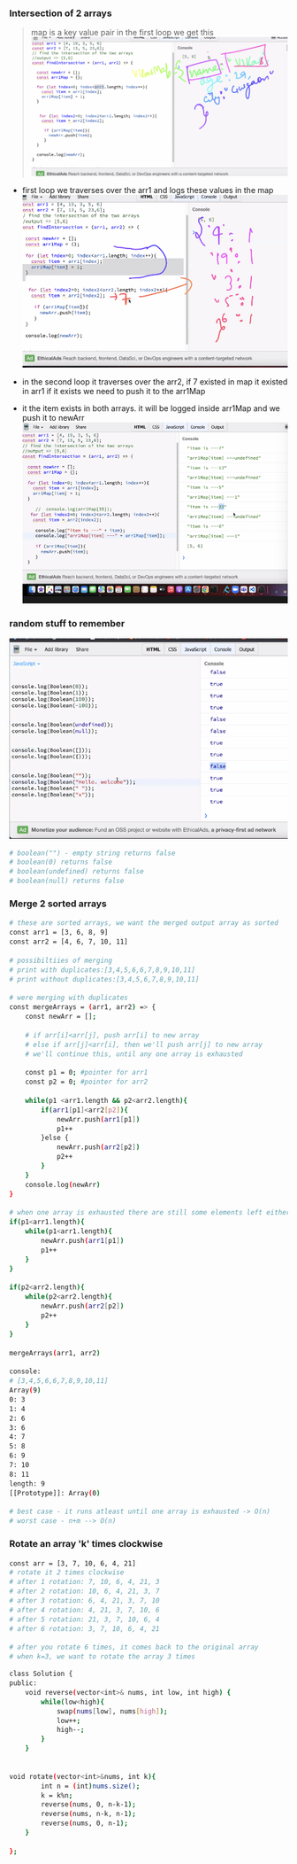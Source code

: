 ### Intersection of 2 arrays 
> map is a key value pair 
in the first loop we get this 
![](interr.PNG)

- first loop we traverses over the arr1 and logs these values in the map 
![](interr2.PNG)

- in the second loop it traverses over the arr2, if 7 existed in map it existed in arr1 
if it exists we need to push it to the arr1Map

- it the item exists in both arrays. it will be logged inside arr1Map and we push it to newArr 
![](inter3.PNG)

### random stuff to remember 
![](1s.PNG)
```bash
# boolean("") - empty string returns false 
# boolean(0) returns false 
# boolean(undefined) returns false 
# boolean(null) returns false 
```
### Merge 2 sorted arrays 
```bash
# these are sorted arrays, we want the merged output array as sorted
const arr1 = [3, 6, 8, 9]
const arr2 = [4, 6, 7, 10, 11]

# possibiltiies of merging
# print with duplicates:[3,4,5,6,6,7,8,9,10,11]
# print without duplicates:[3,4,5,6,7,8,9,10,11]

# were merging with duplicates 
const mergeArrays = (arr1, arr2) => {
    const newArr = [];

    # if arr[i]<arr[j], push arr[i] to new array 
    # else if arr[j]<arr[i], then we'll push arr[j] to new array 
    # we'll continue this, until any one array is exhausted 

    const p1 = 0; #pointer for arr1
    const p2 = 0; #pointer for arr2

    while(p1 <arr1.length && p2<arr2.length){
        if(arr1[p1]<arr2[p2]){
            newArr.push(arr1[p1])
            p1++
        }else {
            newArr.push(arr2[p2])
            p2++
        }
    }
    console.log(newArr)
}

# when one array is exhausted there are still some elements left either in arr1 or arr2, in that case, we'll be placing the elements in the right position of the newArr because we require it to be soryed 
if(p1<arr1.length){
    while(p1<arr1.length){
        newArr.push(arr1[p1])
        p1++
    }
}

if(p2<arr2.length){
    while(p2<arr2.length){
        newArr.push(arr2[p2])
        p2++
    }
}

mergeArrays(arr1, arr2)

console:
# [3,4,5,6,6,7,8,9,10,11]
Array(9)
0: 3
1: 4
2: 6
3: 6
4: 7
5: 8
6: 9
7: 10
8: 11
length: 9
[[Prototype]]: Array(0)

# best case - it runs atleast until one array is exhausted -> O(n)
# worst case - n+m --> O(n)
```
### Rotate an array 'k' times clockwise 
<!-- input: [1, 7, 10, 3, 25, 9] 
Dividing in 2 halves in every iteration - logn
            [1,7,10] [3,25,9] 
            [1,7][10] [3,25][9] -
            [1] [7] [10] [3] [25] [9]

merging -- O(n)      
            [1,7] [3,10] [9,25]
            [1,3,7,10] [9,25]
            [1,3,7,9,10,25]

divide + merge -> O(n logn)
-->
```bash
const arr = [3, 7, 10, 6, 4, 21]
# rotate it 2 times clockwise 
# after 1 rotation: 7, 10, 6, 4, 21, 3
# after 2 rotation: 10, 6, 4, 21, 3, 7
# after 3 rotation: 6, 4, 21, 3, 7, 10 
# after 4 rotation: 4, 21, 3, 7, 10, 6
# after 5 rotation: 21, 3, 7, 10, 6, 4
# after 6 rotation: 3, 7, 10, 6, 4, 21 

# after you rotate 6 times, it comes back to the original array 
# when k=3, we want to rotate the array 3 times
```
```bash
class Solution {
public:
    void reverse(vector<int>& nums, int low, int high) {
        while(low<high){
            swap(nums[low], nums[high]);
            low++;
            high--;
        }
    }


void rotate(vector<int>&nums, int k){
        int n = (int)nums.size();
        k = k%n;
        reverse(nums, 0, n-k-1);
        reverse(nums, n-k, n-1);
        reverse(nums, 0, n-1);
    }
    
};
```


















